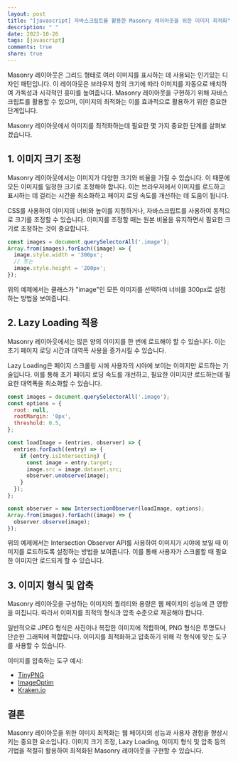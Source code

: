 ```yaml
---
layout: post
title: "[javascript] 자바스크립트를 활용한 Masonry 레이아웃을 위한 이미지 최적화"
description: " "
date: 2023-10-26
tags: [javascript]
comments: true
share: true
---
```


Masonry 레이아웃은 그리드 형태로 여러 이미지를 표시하는 데 사용되는 인기있는 디자인 패턴입니다. 이 레이아웃은 브라우저 창의 크기에 따라 이미지를 자동으로 배치하여 가독성과 시각적인 흥미를 높여줍니다. Masonry 레이아웃을 구현하기 위해 자바스크립트를 활용할 수 있으며, 이미지의 최적화는 이를 효과적으로 활용하기 위한 중요한 단계입니다.

Masonry 레이아웃에서 이미지를 최적화하는데 필요한 몇 가지 중요한 단계를 살펴보겠습니다.

## 1. 이미지 크기 조정

Masonry 레이아웃에서는 이미지가 다양한 크기와 비율을 가질 수 있습니다. 이 때문에 모든 이미지를 일정한 크기로 조정해야 합니다. 이는 브라우저에서 이미지를 로드하고 표시하는 데 걸리는 시간을 최소화하고 페이지 로딩 속도를 개선하는 데 도움이 됩니다.

CSS를 사용하여 이미지의 너비와 높이를 지정하거나, 자바스크립트를 사용하여 동적으로 크기를 조정할 수 있습니다. 이미지를 조정할 때는 원본 비율을 유지하면서 필요한 크기로 조정하는 것이 중요합니다.

```javascript
const images = document.querySelectorAll('.image');
Array.from(images).forEach((image) => {
  image.style.width = '300px';
  // 또는
  image.style.height = '200px';
});
```

위의 예제에서는 클래스가 "image"인 모든 이미지를 선택하여 너비를 300px로 설정하는 방법을 보여줍니다.

## 2. Lazy Loading 적용

Masonry 레이아웃에서는 많은 양의 이미지를 한 번에 로드해야 할 수 있습니다. 이는 초기 페이지 로딩 시간과 대역폭 사용을 증가시킬 수 있습니다.

Lazy Loading은 페이지 스크롤링 시에 사용자의 시야에 보이는 이미지만 로드하는 기술입니다. 이를 통해 초기 페이지 로딩 속도를 개선하고, 필요한 이미지만 로드하는데 필요한 대역폭을 최소화할 수 있습니다.

```javascript
const images = document.querySelectorAll('.image');
const options = {
  root: null,
  rootMargin: '0px',
  threshold: 0.5,
};

const loadImage = (entries, observer) => {
  entries.forEach((entry) => {
    if (entry.isIntersecting) {
      const image = entry.target;
      image.src = image.dataset.src;
      observer.unobserve(image);
    }
  });
};

const observer = new IntersectionObserver(loadImage, options);
Array.from(images).forEach((image) => {
  observer.observe(image);
});
```

위의 예제에서는 Intersection Observer API를 사용하여 이미지가 시야에 보일 때 이미지를 로드하도록 설정하는 방법을 보여줍니다. 이를 통해 사용자가 스크롤할 때 필요한 이미지만 로드되게 할 수 있습니다.

## 3. 이미지 형식 및 압축

Masonry 레이아웃을 구성하는 이미지의 퀄리티와 용량은 웹 페이지의 성능에 큰 영향을 미칩니다. 따라서 이미지를 최적의 형식과 압축 수준으로 제공해야 합니다.

일반적으로 JPEG 형식은 사진이나 복잡한 이미지에 적합하며, PNG 형식은 투명도나 단순한 그래픽에 적합합니다. 이미지를 최적화하고 압축하기 위해 각 형식에 맞는 도구를 사용할 수 있습니다.

이미지를 압축하는 도구 예시:

- [TinyPNG](https://tinypng.com/)
- [ImageOptim](https://imageoptim.com/)
- [Kraken.io](https://kraken.io/)

## 결론

Masonry 레이아웃을 위한 이미지 최적화는 웹 페이지의 성능과 사용자 경험을 향상시키는 중요한 요소입니다. 이미지 크기 조정, Lazy Loading, 이미지 형식 및 압축 등의 기법을 적절히 활용하여 최적화된 Masonry 레이아웃을 구현할 수 있습니다.
